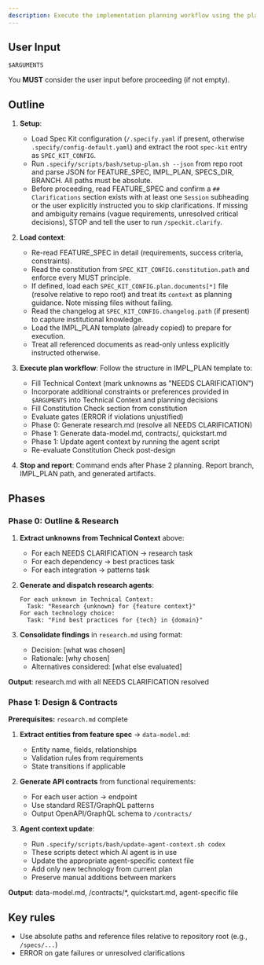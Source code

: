 ```yaml
---
description: Execute the implementation planning workflow using the plan template to generate design artifacts.
---
```


## User Input

```text
$ARGUMENTS
```

You **MUST** consider the user input before proceeding (if not empty).

## Outline

1. **Setup**:
   - Load Spec Kit configuration (`/.specify.yaml` if present, otherwise `.specify/config-default.yaml`) and extract the root `spec-kit` entry as `SPEC_KIT_CONFIG`.
   - Run `.specify/scripts/bash/setup-plan.sh --json` from repo root and parse JSON for FEATURE_SPEC, IMPL_PLAN, SPECS_DIR, BRANCH. All paths must be absolute.
   - Before proceeding, read FEATURE_SPEC and confirm a `## Clarifications` section exists with at least one `Session` subheading or the user explicitly instructed you to skip clarifications. If missing and ambiguity remains (vague requirements, unresolved critical decisions), STOP and tell the user to run `/speckit.clarify`.

2. **Load context**:
   - Re-read FEATURE_SPEC in detail (requirements, success criteria, constraints).
   - Read the constitution from `SPEC_KIT_CONFIG.constitution.path` and enforce every MUST principle.
   - If defined, load each `SPEC_KIT_CONFIG.plan.documents[*]` file (resolve relative to repo root) and treat its `context` as planning guidance. Note missing files without failing.
   - Read the changelog at `SPEC_KIT_CONFIG.changelog.path` (if present) to capture institutional knowledge.
   - Load the IMPL_PLAN template (already copied) to prepare for execution.
   - Treat all referenced documents as read-only unless explicitly instructed otherwise.

3. **Execute plan workflow**: Follow the structure in IMPL_PLAN template to:
   - Fill Technical Context (mark unknowns as "NEEDS CLARIFICATION")
   - Incorporate additional constraints or preferences provided in `$ARGUMENTS` into Technical Context and planning decisions
   - Fill Constitution Check section from constitution
   - Evaluate gates (ERROR if violations unjustified)
   - Phase 0: Generate research.md (resolve all NEEDS CLARIFICATION)
   - Phase 1: Generate data-model.md, contracts/, quickstart.md
   - Phase 1: Update agent context by running the agent script
   - Re-evaluate Constitution Check post-design

4. **Stop and report**: Command ends after Phase 2 planning. Report branch, IMPL_PLAN path, and generated artifacts.

## Phases

### Phase 0: Outline & Research

1. **Extract unknowns from Technical Context** above:
   - For each NEEDS CLARIFICATION → research task
   - For each dependency → best practices task
   - For each integration → patterns task

2. **Generate and dispatch research agents**:
   ```
   For each unknown in Technical Context:
     Task: "Research {unknown} for {feature context}"
   For each technology choice:
     Task: "Find best practices for {tech} in {domain}"
   ```

3. **Consolidate findings** in `research.md` using format:
   - Decision: [what was chosen]
   - Rationale: [why chosen]
   - Alternatives considered: [what else evaluated]

**Output**: research.md with all NEEDS CLARIFICATION resolved

### Phase 1: Design & Contracts

**Prerequisites:** `research.md` complete

1. **Extract entities from feature spec** → `data-model.md`:
   - Entity name, fields, relationships
   - Validation rules from requirements
   - State transitions if applicable

2. **Generate API contracts** from functional requirements:
   - For each user action → endpoint
   - Use standard REST/GraphQL patterns
   - Output OpenAPI/GraphQL schema to `/contracts/`

3. **Agent context update**:
   - Run `.specify/scripts/bash/update-agent-context.sh codex`
   - These scripts detect which AI agent is in use
   - Update the appropriate agent-specific context file
   - Add only new technology from current plan
   - Preserve manual additions between markers

**Output**: data-model.md, /contracts/*, quickstart.md, agent-specific file

## Key rules

- Use absolute paths and reference files relative to repository root (e.g., `/specs/...`)
- ERROR on gate failures or unresolved clarifications
